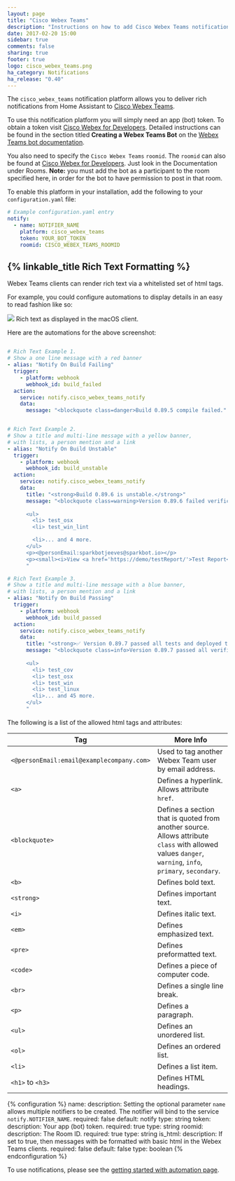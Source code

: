 ```yaml
---
layout: page
title: "Cisco Webex Teams"
description: "Instructions on how to add Cisco Webex Teams notifications to Home Assistant."
date: 2017-02-20 15:00
sidebar: true
comments: false
sharing: true
footer: true
logo: cisco_webex_teams.png
ha_category: Notifications
ha_release: "0.40"
---
```


The `cisco_webex_teams` notification platform allows you to deliver rich notifications from Home Assistant to [Cisco Webex Teams](https://www.webex.com/team-collaboration.html).

To use this notification platform you will simply need an app (bot) token. To obtain a token visit [Cisco Webex for Developers](https://developer.webex.com/). Detailed instructions can be found in the section titled **Creating a Webex Teams Bot** on the [Webex Teams bot documentation](https://developer.webex.com/docs/bots).

You also need to specify the `Cisco Webex Teams` `roomid`. The `roomid` can also be found at [Cisco Webex for Developers](https://developer.webex.com/). Just look in the Documentation under Rooms. **Note:** you must add the bot as a participant to the room specified here, in order for the bot to have permission to post in that room.

To enable this platform in your installation, add the following to your `configuration.yaml` file:

```yaml
# Example configuration.yaml entry
notify:
  - name: NOTIFIER_NAME
    platform: cisco_webex_teams
    token: YOUR_BOT_TOKEN
    roomid: CISCO_WEBEX_TEAMS_ROOMID
```

## {% linkable_title Rich Text Formatting %}

Webex Teams clients can render rich text via a whitelisted set of html tags. 

For example, you could configure automations to display details in an easy to read fashion like so:

<p class='img'>
<img src='/images/components/cisco_webex_teams/rich_formatting.png' />
Rich text as displayed in the macOS client.
</p>

Here are the automations for the above screenshot:

```yaml

# Rich Text Example 1.
# Show a one line message with a red banner
- alias: "Notify On Build Failing"
  trigger:
    - platform: webhook
      webhook_id: build_failed
  action:
    service: notify.cisco_webex_teams_notify
    data:
      message: "<blockquote class=danger>Build 0.89.5 compile failed."


# Rich Text Example 2.
# Show a title and multi-line message with a yellow banner, 
# with lists, a person mention and a link
- alias: "Notify On Build Unstable"
  trigger:
    - platform: webhook
      webhook_id: build_unstable
  action:
    service: notify.cisco_webex_teams_notify
    data:
      title: "<strong>Build 0.89.6 is unstable.</strong>"
      message: "<blockquote class=warning>Version 0.89.6 failed verifications.
      
      <ul>
        <li> test_osx
        <li> test_win_lint

        <li>... and 4 more.
      </ul>
      <p><@personEmail:sparkbotjeeves@sparkbot.io></p>
      <p><small><i>View <a href='https://demo/testReport/'>Test Report</a></i></small><br></p>
      "

# Rich Text Example 3.
# Show a title and multi-line message with a blue banner, 
# with lists, a person mention and a link
- alias: "Notify On Build Passing"
  trigger:
    - platform: webhook
      webhook_id: build_passed
  action:
    service: notify.cisco_webex_teams_notify
    data:
      title: "<strong>✅ Version 0.89.7 passed all tests and deployed to production!</strong>"
      message: "<blockquote class=info>Version 0.89.7 passed all verifications.
      
      <ul>
        <li> test_cov
        <li> test_osx
        <li> test_win
        <li> test_linux
        <li>... and 45 more.
      </ul>
      "
```

The following is a list of the allowed html tags and attributes:

Tag | More Info
--- | --- 
`<@personEmail:email@examplecompany.com>` | Used to tag another Webex Team user by email address. 
`<a>`  | Defines a hyperlink. Allows attribute `href`.
`<blockquote>`  | Defines a section that is quoted from another source. Allows attribute `class` with allowed values `danger`, `warning`, `info`, `primary`, `secondary`.
`<b>` | Defines bold text.
`<strong>`  | Defines important text.
`<i>`  | Defines italic text.
`<em>` | Defines emphasized text.
`<pre>` | Defines preformatted text.
`<code>` | Defines a piece of computer code.
`<br>` | Defines a single line break.
`<p>` | Defines a paragraph.
`<ul>` | Defines an unordered list.
`<ol>` | Defines an ordered list.
`<li>` | Defines a list item.
`<h1>` to `<h3>` | Defines HTML headings.

{% configuration %}
name:
  description: Setting the optional parameter `name` allows multiple notifiers to be created. The notifier will bind to the service `notify.NOTIFIER_NAME`.
  required: false
  default: notify
  type: string
token:
  description: Your app (bot) token.
  required: true
  type: string
roomid:
  description: The Room ID.
  required: true
  type: string
is_html:
  description: If set to true, then messages with be formatted with basic html in the Webex Teams clients.
  required: false
  default: false
  type: boolean
{% endconfiguration %}

To use notifications, please see the [getting started with automation page](/getting-started/automation/).
